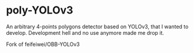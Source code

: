 # poly-YOLOv3

An arbitrary 4-points polygons detector based on YOLOv3, that I wanted to develop. Development hell and no use anymore made me drop it.

Fork of feifeiwei/OBB-YOLOv3
